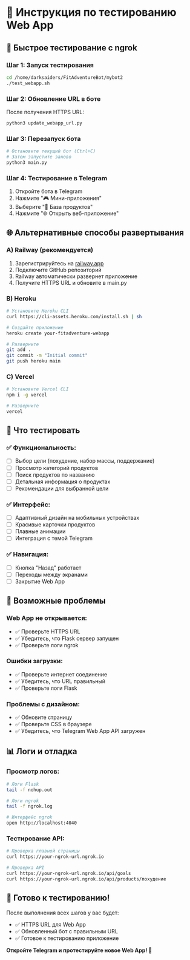 # 🧪 Инструкция по тестированию Web App

## 🚀 Быстрое тестирование с ngrok

### Шаг 1: Запуск тестирования
```bash
cd /home/darksaiders/FitAdventureBot/mybot2
./test_webapp.sh
```

### Шаг 2: Обновление URL в боте
После получения HTTPS URL:
```bash
python3 update_webapp_url.py
```

### Шаг 3: Перезапуск бота
```bash
# Остановите текущий бот (Ctrl+C)
# Затем запустите заново
python3 main.py
```

### Шаг 4: Тестирование в Telegram
1. Откройте бота в Telegram
2. Нажмите "🎮 Мини-приложения"
3. Выберите "🍎 База продуктов"
4. Нажмите "🌐 Открыть веб-приложение"

## 🌐 Альтернативные способы развертывания

### A) Railway (рекомендуется)
1. Зарегистрируйтесь на [railway.app](https://railway.app)
2. Подключите GitHub репозиторий
3. Railway автоматически развернет приложение
4. Получите HTTPS URL и обновите в main.py

### B) Heroku
```bash
# Установите Heroku CLI
curl https://cli-assets.heroku.com/install.sh | sh

# Создайте приложение
heroku create your-fitadventure-webapp

# Разверните
git add .
git commit -m "Initial commit"
git push heroku main
```

### C) Vercel
```bash
# Установите Vercel CLI
npm i -g vercel

# Разверните
vercel
```

## 📱 Что тестировать

### ✅ Функциональность:
- [ ] Выбор цели (похудение, набор массы, поддержание)
- [ ] Просмотр категорий продуктов
- [ ] Поиск продуктов по названию
- [ ] Детальная информация о продуктах
- [ ] Рекомендации для выбранной цели

### ✅ Интерфейс:
- [ ] Адаптивный дизайн на мобильных устройствах
- [ ] Красивые карточки продуктов
- [ ] Плавные анимации
- [ ] Интеграция с темой Telegram

### ✅ Навигация:
- [ ] Кнопка "Назад" работает
- [ ] Переходы между экранами
- [ ] Закрытие Web App

## 🐛 Возможные проблемы

### Web App не открывается:
- ✅ Проверьте HTTPS URL
- ✅ Убедитесь, что Flask сервер запущен
- ✅ Проверьте логи ngrok

### Ошибки загрузки:
- ✅ Проверьте интернет соединение
- ✅ Убедитесь, что URL правильный
- ✅ Проверьте логи Flask

### Проблемы с дизайном:
- ✅ Обновите страницу
- ✅ Проверьте CSS в браузере
- ✅ Убедитесь, что Telegram Web App API загружен

## 📊 Логи и отладка

### Просмотр логов:
```bash
# Логи Flask
tail -f nohup.out

# Логи ngrok
tail -f ngrok.log

# Интерфейс ngrok
open http://localhost:4040
```

### Тестирование API:
```bash
# Проверка главной страницы
curl https://your-ngrok-url.ngrok.io

# Проверка API
curl https://your-ngrok-url.ngrok.io/api/goals
curl https://your-ngrok-url.ngrok.io/api/products/похудение
```

## 🎉 Готово к тестированию!

После выполнения всех шагов у вас будет:
- ✅ HTTPS URL для Web App
- ✅ Обновленный бот с правильным URL
- ✅ Готовое к тестированию приложение

**Откройте Telegram и протестируйте новое Web App! 🚀** 
